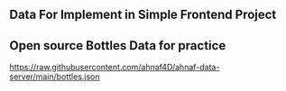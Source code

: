 ## Data For Implement in Simple Frontend Project
## Open source Bottles Data for practice
https://raw.githubusercontent.com/ahnaf4D/ahnaf-data-server/main/bottles.json 
